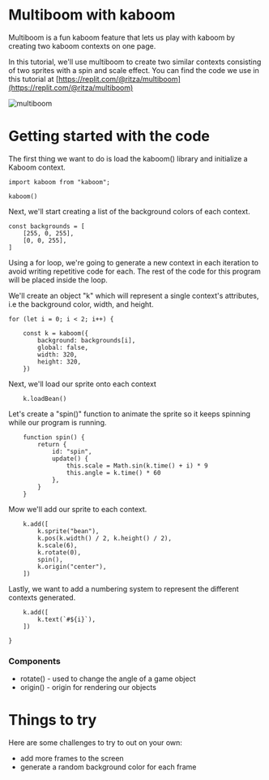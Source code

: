 # Multiboom with kaboom

Multiboom is a fun kaboom feature that lets us play with kaboom by creating two kaboom contexts on one page. 

In this tutorial, we'll use multiboom to create two similar contexts consisting of two sprites with a spin and scale effect.
You can find the code we use in this tutorial at [https://replit.com/@ritza/multiboom](https://replit.com/@ritza/multiboom)

![multiboom](multiboom.png)

# Getting started with the code

The first thing we want to do is load the kaboom() library and initialize a Kaboom context.

```
import kaboom from "kaboom";

kaboom()
```

Next, we'll start creating a list of the background colors of each context.

```
const backgrounds = [
    [255, 0, 255],
    [0, 0, 255],
]

```


Using a for loop, we're going to generate a new context in each iteration to avoid writing repetitive code for each.
The rest of the code for this program will be placed inside the loop.

We'll create an object "k" which will represent a single context's attributes, i.e the background color, width, and height.

```
for (let i = 0; i < 2; i++) {

    const k = kaboom({
        background: backgrounds[i],
        global: false,
        width: 320,
        height: 320,
    })
```

Next, we'll load our sprite onto each context 

```
    k.loadBean()
```

Let's create a "spin()" function to animate the sprite so it keeps spinning while our program is running.

```
    function spin() {
        return {
            id: "spin",
            update() {
                this.scale = Math.sin(k.time() + i) * 9
                this.angle = k.time() * 60
            },
        }
    }
```

Mow we'll add our sprite to each context.

```
    k.add([
        k.sprite("bean"),
        k.pos(k.width() / 2, k.height() / 2),
        k.scale(6),
        k.rotate(0),
        spin(),
        k.origin("center"),
    ])

```
Lastly, we want to add a numbering system to represent the different contexts generated.

```
    k.add([
        k.text(`#${i}`),
    ])

}
```

### Components

* rotate() - used to change the angle of a game object
* origin() - origin for rendering our objects

# Things to try

Here are some challenges to try to out on your own:
- add more frames to the screen
- generate a random background color for each frame 

